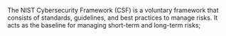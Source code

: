 The NIST Cybersecurity Framework (CSF) is a voluntary framework that consists of standards, guidelines, and best practices to manage risks. It acts as the baseline for managing short-term and long-term risks; 

[^1]: A framework is a structured approach to developing a cybersecurity lifecyle [[2407041717]].
